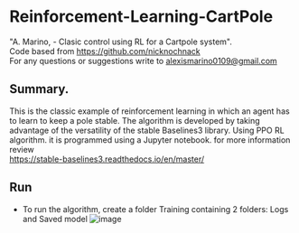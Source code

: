 # Reinforcement-Learning-CartPole

"A. Marino, - Clasic control using RL for a Cartpole system".  
Code based from https://github.com/nicknochnack  
For any questions or suggestions write to alexismarino0109@gmail.com

## Summary.
This is the classic example of reinforcement learning in which an agent has to learn to keep a pole stable. The algorithm is developed by taking advantage of the versatility of the stable Baselines3 library. Using PPO RL algorithm. it is programmed using a Jupyter notebook. for more information review  
https://stable-baselines3.readthedocs.io/en/master/

## Run
- To run the algorithm,  create a folder Training containing 2 folders: Logs and Saved model
![image](https://github.com/fercho-0109/Reinforcement-Learning-CartPole/assets/40362695/6e90d48b-4a90-45e7-943f-be3dbbd4f918)
